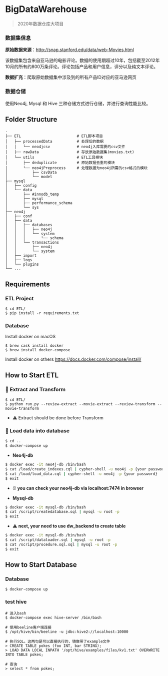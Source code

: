 # BigDataWarehouse

> 2020年数据仓库大项目
### 数据集信息
**原始数据来源**：http://snap.stanford.edu/data/web-Movies.html 

该数据集包含来自亚马逊的电影评论。数据的使用期超过10年，包括截至2012年10月的所有约800万条评论。评论包括产品和用户信息，评分以及纯文本评论。

**数据扩充**：爬取原始数据集中涉及到的所有产品ID对应的亚马逊网页

### 数据仓储

使用Neo4j, Mysql 和 Hive 三种仓储方式进行仓储，并进行查询性能比较。

## Folder Structure

```
.
├── ETL                         # ETL脚本项目
│   ├── processedData           # 处理后的数据
│   │   └── neo4jcsv            # neo4j入库需要的csv文件
│   ├── rawData                 # 存放原始数据集(movies.txt)
│   └── utils                   # ETL工具模块
│       ├── deduplicate         # 原始数据去重的模块
│       └── neo4jPreprocess     # 处理数据为neo4j所需的csv格式的模块
│           ├── csvData
│           └── model
├── mysql
│   ├── config
│   └── data
│       ├── #innodb_temp
│       ├── mysql
│       ├── performance_schema
│       └── sys
├── neo4j
│   ├── conf
│   ├── data
│   │   ├── databases
│   │   │   ├── neo4j
│   │   │   └── system
│   │   │       └── schema
│   │   └── transactions
│   │       ├── neo4j
│   │       └── system
│   ├── import
│   ├── logs
│   └── plugins
└── ...
```



## Requirements

### ETL Project

```shell
$ cd ETL/
$ pip install -r requirements.txt
```

### Database

Install docker on macOS

```shell
$ brew cask install docker
$ brew install docker-compose
```

Install docker on others
https://docs.docker.com/compose/install/



## How to Start ETL

### 🚚 Extract and Transform

```shell
$ cd ETL/
$ python run.py --review-extract --movie-extract --review-transform --movie-transform
```

- ⚠️  Extract should be done before Transform

  

### 🚀 Load data into database

```bash
$ cd ..
$ docker-compose up
```

- **Neo4j-db**

```bash
$ docker exec -it neo4j-db /bin/bash
$ cat /load/create_indexes.cql | cypher-shell -u neo4j -p {your password}
$ cat /load/load_data.cql | cypher-shell -u neo4j -p {your password}
$ exit
```

- ⏰ **you can check your neo4j-db via localhost:7474 in browser** 



- **Mysql-db**

```bash
$ docker exec -it mysql-db /bin/bash
$ cat /script/createdatabase.sql | mysql -u root -p
$ exit
```

- ⚠️ **next, your need to use dw_backend to create table**

```bash
$ docker exec -it mysql-db /bin/bash
$ cat /script/dataloader.sql | mysql -u root -p
$ cat /script/procedure.sql.sql | mysql -u root -p
$ exit
```



## How to Start Database

### Database

```shell
$ docker-compose up
```

### test hive

```shell
# 进入bash
$ docker-compose exec hive-server /bin/bash

# 使用beeline客户端连接
$ /opt/hive/bin/beeline -u jdbc:hive2://localhost:10000

# 执行SQL。这两句是可以直接执行的，镜像带了example文件
> CREATE TABLE pokes (foo INT, bar STRING);
> LOAD DATA LOCAL INPATH '/opt/hive/examples/files/kv1.txt' OVERWRITE INTO TABLE pokes;

# 查询
> select * from pokes;
```

